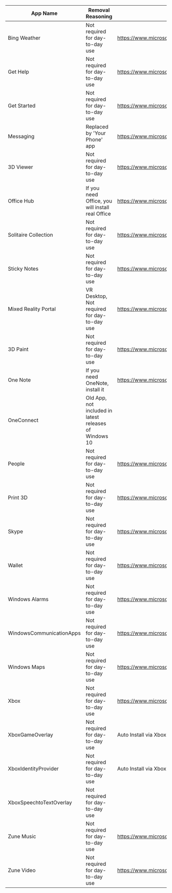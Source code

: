 |   App Name    | Removal Reasoning    | Where to Download | 
| ------------- |--------------|--------------|
| Bing Weather     | Not required for day-to-day use | https://www.microsoft.com/store/productId/9WZDNCRFJ3Q2|
| Get Help     | Not required for day-to-day use | https://www.microsoft.com/store/productId/9PKDZBMV1H3T |
| Get Started | Not required for day-to-day use | https://www.microsoft.com/store/productId/9WZDNCRDTBJJ |   
| Messaging | Replaced by 'Your Phone' app | https://www.microsoft.com/store/productId/9WZDNCRFJBQ6 |
| 3D Viewer | Not required for day-to-day use | https://www.microsoft.com/store/productId/9NBLGGH42THS |
| Office Hub | If you need Office, you will install real Office | https://www.microsoft.com/store/productId/9WZDNCRD29V9 |
| Solitaire Collection | Not required for day-to-day use | https://www.microsoft.com/store/productId/9WZDNCRFHWD2 |
| Sticky Notes | Not required for day-to-day use | https://www.microsoft.com/store/productId/9NBLGGH4QGHW |
| Mixed Reality Portal | VR Desktop, Not required for day-to-day use | https://www.microsoft.com/store/productId/9NG1H8B3ZC7M |
| 3D Paint | Not required for day-to-day use | https://www.microsoft.com/store/productId/9NBLGGH5FV99 |
| One Note | If you need OneNote, install it | https://www.microsoft.com/store/productId/9WZDNCRFHVJL |
| OneConnect | Old App, not included in latest releases of Windows 10 |  |
| People | Not required for day-to-day use | https://www.microsoft.com/store/productId/9NBLGGH10PG8 |
| Print 3D | Not required for day-to-day use | https://www.microsoft.com/store/productId/9PBPCH085S3S |
| Skype | Not required for day-to-day use | https://www.microsoft.com/store/productId/9WZDNCRFJ364 |
| Wallet | Not required for day-to-day use | https://www.microsoft.com/store/productId/9NBLGGH52CKV |
| Windows Alarms | Not required for day-to-day use | https://www.microsoft.com/store/productId/9WZDNCRFJ3PR |
| WindowsCommunicationApps | Not required for day-to-day use | https://www.microsoft.com/store/productId/9WZDNCRFHVQM |
| Windows Maps | Not required for day-to-day use | https://www.microsoft.com/store/productId/9WZDNCRDTBVB |
| Xbox | Not required for day-to-day use | https://www.microsoft.com/store/productId/9MV0B5HZVK9Z |
| XboxGameOverlay | Not required for day-to-day use  | Auto Install via Xbox App |
| XboxIdentityProvider | Not required for day-to-day use | Auto Install via Xbox App |
| XboxSpeechtoTextOverlay | Not required for day-to-day use |  |
| Zune Music | Not required for day-to-day use | https://www.microsoft.com/store/productId/9WZDNCRFJ3PT |
| Zune Video | Not required for day-to-day use | https://www.microsoft.com/store/productId/9WZDNCRFJ3P2 |
